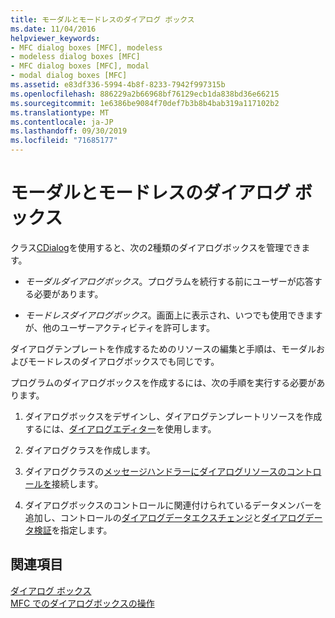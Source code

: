 ```yaml
---
title: モーダルとモードレスのダイアログ ボックス
ms.date: 11/04/2016
helpviewer_keywords:
- MFC dialog boxes [MFC], modeless
- modeless dialog boxes [MFC]
- MFC dialog boxes [MFC], modal
- modal dialog boxes [MFC]
ms.assetid: e83df336-5994-4b8f-8233-7942f997315b
ms.openlocfilehash: 886229a2b66968bf76129ecb1da838bd36e66215
ms.sourcegitcommit: 1e6386be9084f70def7b3b8b4bab319a117102b2
ms.translationtype: MT
ms.contentlocale: ja-JP
ms.lasthandoff: 09/30/2019
ms.locfileid: "71685177"
---
```

# <a name="modal-and-modeless-dialog-boxes"></a>モーダルとモードレスのダイアログ ボックス

クラス[CDialog](../mfc/reference/cdialog-class.md)を使用すると、次の2種類のダイアログボックスを管理できます。

- *モーダルダイアログボックス*。プログラムを続行する前にユーザーが応答する必要があります。

- *モードレスダイアログボックス*。画面上に表示され、いつでも使用できますが、他のユーザーアクティビティを許可します。

ダイアログテンプレートを作成するためのリソースの編集と手順は、モーダルおよびモードレスのダイアログボックスでも同じです。

プログラムのダイアログボックスを作成するには、次の手順を実行する必要があります。

1. ダイアログボックスをデザインし、ダイアログテンプレートリソースを作成するには、[ダイアログエディター](../windows/dialog-editor.md)を使用します。

1. ダイアログクラスを作成します。

1. ダイアログクラスの[メッセージハンドラーにダイアログリソースのコントロールを](../windows/adding-event-handlers-for-dialog-box-controls.md)接続します。

1. ダイアログボックスのコントロールに関連付けられているデータメンバーを追加し、コントロールの[ダイアログデータエクスチェンジ](../mfc/dialog-data-exchange.md)と[ダイアログデータ検証](../mfc/dialog-data-validation.md)を指定します。

## <a name="see-also"></a>関連項目

[ダイアログ ボックス](../mfc/dialog-boxes.md)<br/>
[MFC でのダイアログボックスの操作](../mfc/life-cycle-of-a-dialog-box.md)
